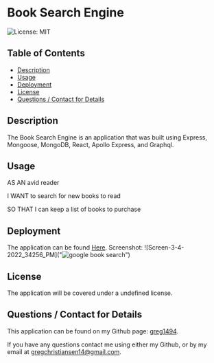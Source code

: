 # Book Search Engine
  ![License: MIT](https://img.shields.io/badge/License-MIT-yellow.svg)

  ## Table of Contents
  * [Description](#description)
  * [Usage](#usage)
  * [Deployment](#deploy)
  * [License](#license)
  * [Questions / Contact for Details](#questions)

  <a name='description'></a>
  ## Description
  
  The Book Search Engine is an application that was built using Express, Mongoose, MongoDB, React, Apollo Express, and Graphql.
  
  
  <a name='usefaq'></a>
  ## Usage
  
  AS AN avid reader
  
  I WANT to search for new books to read
  
  SO THAT I can keep a list of books to purchase

  

  <a name='deploy'></a>
  ## Deployment
  
  The application can be found [Here](https://search-engine-1994.herokuapp.com/).
  Screenshot: ![Screen-3-4-2022_34256_PM]("![google book search](https://user-images.githubusercontent.com/91296976/157810450-7174cf51-fd8c-41e7-8d90-0110b97fae0f.jpg)")

 

  <a name='license'></a>
  ## License
  The application will be covered under a undefined license.


  <a name='questions'></a>
  ## Questions / Contact for Details
  This application can be found on my Github page: [greg1494](https://github.com/greg1494).

  If you have any questions contact me using either my Github, or by my email at [gregchristiansen14@gmail.com](gregchristiansen14@gmail.com).
